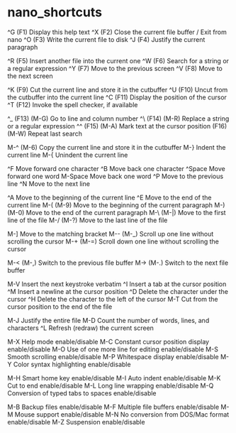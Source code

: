 # nano_shortcuts

^G      (F1)            Display this help text
^X      (F2)            Close the current file buffer / Exit from nano
^O      (F3)            Write the current file to disk
^J      (F4)            Justify the current paragraph

^R      (F5)            Insert another file into the current one
^W      (F6)            Search for a string or a regular expression
^Y      (F7)            Move to the previous screen
^V      (F8)            Move to the next screen

^K      (F9)            Cut the current line and store it in the cutbuffer
^U      (F10)           Uncut from the cutbuffer into the current line
^C      (F11)           Display the position of the cursor
^T      (F12)           Invoke the spell checker, if available

^_      (F13)   (M-G)   Go to line and column number
^\      (F14)   (M-R)   Replace a string or a regular expression
^^      (F15)   (M-A)   Mark text at the cursor position
        (F16)   (M-W)   Repeat last search

M-^             (M-6)   Copy the current line and store it in the cutbuffer
M-}                     Indent the current line
M-{                     Unindent the current line

^F                      Move forward one character
^B                      Move back one character
^Space                  Move forward one word
M-Space                 Move back one word
^P                      Move to the previous line
^N                      Move to the next line

^A                      Move to the beginning of the current line
^E                      Move to the end of the current line
M-(             (M-9)   Move to the beginning of the current paragraph
M-)             (M-0)   Move to the end of the current paragraph
M-\             (M-|)   Move to the first line of the file
M-/             (M-?)   Move to the last line of the file

M-]                     Move to the matching bracket
M--             (M-_)   Scroll up one line without scrolling the cursor
M-+             (M-=)   Scroll down one line without scrolling the cursor

M-<             (M-,)   Switch to the previous file buffer
M->             (M-.)   Switch to the next file buffer

M-V                     Insert the next keystroke verbatim
^I                      Insert a tab at the cursor position
^M                      Insert a newline at the cursor position
^D                      Delete the character under the cursor
^H                      Delete the character to the left of the cursor
M-T                     Cut from the cursor position to the end of the file

M-J                     Justify the entire file
M-D                     Count the number of words, lines, and characters
^L                      Refresh (redraw) the current screen

M-X                     Help mode enable/disable
M-C                     Constant cursor position display enable/disable
M-O                     Use of one more line for editing enable/disable
M-S                     Smooth scrolling enable/disable
M-P                     Whitespace display enable/disable
M-Y                     Color syntax highlighting enable/disable

M-H                     Smart home key enable/disable
M-I                     Auto indent enable/disable
M-K                     Cut to end enable/disable
M-L                     Long line wrapping enable/disable
M-Q                     Conversion of typed tabs to spaces enable/disable

M-B                     Backup files enable/disable
M-F                     Multiple file buffers enable/disable
M-M                     Mouse support enable/disable
M-N                     No conversion from DOS/Mac format enable/disable
M-Z                     Suspension enable/disable
